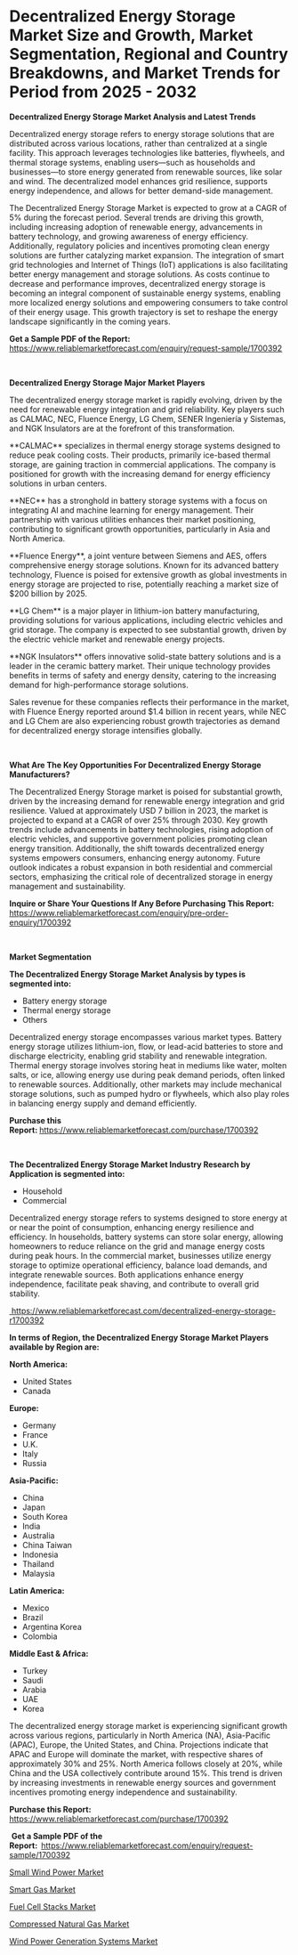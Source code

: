 <p><h1>Decentralized Energy Storage Market Size and Growth, Market Segmentation, Regional and Country Breakdowns, and Market Trends for Period from 2025 -  2032</h1></p><p><strong>Decentralized Energy Storage Market Analysis and Latest Trends</strong></p>
<p><p>Decentralized energy storage refers to energy storage solutions that are distributed across various locations, rather than centralized at a single facility. This approach leverages technologies like batteries, flywheels, and thermal storage systems, enabling users—such as households and businesses—to store energy generated from renewable sources, like solar and wind. The decentralized model enhances grid resilience, supports energy independence, and allows for better demand-side management.</p><p>The Decentralized Energy Storage Market is expected to grow at a CAGR of 5% during the forecast period. Several trends are driving this growth, including increasing adoption of renewable energy, advancements in battery technology, and growing awareness of energy efficiency. Additionally, regulatory policies and incentives promoting clean energy solutions are further catalyzing market expansion. The integration of smart grid technologies and Internet of Things (IoT) applications is also facilitating better energy management and storage solutions. As costs continue to decrease and performance improves, decentralized energy storage is becoming an integral component of sustainable energy systems, enabling more localized energy solutions and empowering consumers to take control of their energy usage. This growth trajectory is set to reshape the energy landscape significantly in the coming years.</p></p>
<p><strong>Get a Sample PDF of the Report:&nbsp;</strong> <a href="https://www.reliablemarketforecast.com/enquiry/request-sample/1700392?utm_campaign=1108&utm_medium=2&utm_source=Github&utm_content=ia&utm_term=07042025&utm_id=decentralized-energy-storage">https://www.reliablemarketforecast.com/enquiry/request-sample/1700392</a></p>
<p>&nbsp;</p>
<p><strong>Decentralized Energy Storage Major Market Players</strong></p>
<p><p>The decentralized energy storage market is rapidly evolving, driven by the need for renewable energy integration and grid reliability. Key players such as CALMAC, NEC, Fluence Energy, LG Chem, SENER Ingeniería y Sistemas, and NGK Insulators are at the forefront of this transformation.</p><p>**CALMAC** specializes in thermal energy storage systems designed to reduce peak cooling costs. Their products, primarily ice-based thermal storage, are gaining traction in commercial applications. The company is positioned for growth with the increasing demand for energy efficiency solutions in urban centers.</p><p>**NEC** has a stronghold in battery storage systems with a focus on integrating AI and machine learning for energy management. Their partnership with various utilities enhances their market positioning, contributing to significant growth opportunities, particularly in Asia and North America.</p><p>**Fluence Energy**, a joint venture between Siemens and AES, offers comprehensive energy storage solutions. Known for its advanced battery technology, Fluence is poised for extensive growth as global investments in energy storage are projected to rise, potentially reaching a market size of $200 billion by 2025.</p><p>**LG Chem** is a major player in lithium-ion battery manufacturing, providing solutions for various applications, including electric vehicles and grid storage. The company is expected to see substantial growth, driven by the electric vehicle market and renewable energy projects.</p><p>**NGK Insulators** offers innovative solid-state battery solutions and is a leader in the ceramic battery market. Their unique technology provides benefits in terms of safety and energy density, catering to the increasing demand for high-performance storage solutions.</p><p>Sales revenue for these companies reflects their performance in the market, with Fluence Energy reported around $1.4 billion in recent years, while NEC and LG Chem are also experiencing robust growth trajectories as demand for decentralized energy storage intensifies globally.</p></p>
<p>&nbsp;</p>
<p><strong>What Are The Key Opportunities For Decentralized Energy Storage Manufacturers?</strong></p>
<p><p>The Decentralized Energy Storage market is poised for substantial growth, driven by the increasing demand for renewable energy integration and grid resilience. Valued at approximately USD 7 billion in 2023, the market is projected to expand at a CAGR of over 25% through 2030. Key growth trends include advancements in battery technologies, rising adoption of electric vehicles, and supportive government policies promoting clean energy transition. Additionally, the shift towards decentralized energy systems empowers consumers, enhancing energy autonomy. Future outlook indicates a robust expansion in both residential and commercial sectors, emphasizing the critical role of decentralized storage in energy management and sustainability.</p></p>
<p><strong>Inquire or Share Your Questions If Any Before Purchasing This Report:</strong> <a href="https://www.reliablemarketforecast.com/enquiry/pre-order-enquiry/1700392?utm_campaign=1108&utm_medium=2&utm_source=Github&utm_content=ia&utm_term=07042025&utm_id=decentralized-energy-storage">https://www.reliablemarketforecast.com/enquiry/pre-order-enquiry/1700392</a></p>
<p>&nbsp;</p>
<p><strong>Market Segmentation</strong></p>
<p><strong>The Decentralized Energy Storage Market Analysis by types is segmented into:</strong></p>
<p><ul><li>Battery energy storage</li><li>Thermal energy storage</li><li>Others</li></ul></p>
<p><p>Decentralized energy storage encompasses various market types. Battery energy storage utilizes lithium-ion, flow, or lead-acid batteries to store and discharge electricity, enabling grid stability and renewable integration. Thermal energy storage involves storing heat in mediums like water, molten salts, or ice, allowing energy use during peak demand periods, often linked to renewable sources. Additionally, other markets may include mechanical storage solutions, such as pumped hydro or flywheels, which also play roles in balancing energy supply and demand efficiently.</p></p>
<p><strong>Purchase this Report:&nbsp;</strong><a href="https://www.reliablemarketforecast.com/purchase/1700392?utm_campaign=1108&utm_medium=2&utm_source=Github&utm_content=ia&utm_term=07042025&utm_id=decentralized-energy-storage">https://www.reliablemarketforecast.com/purchase/1700392</a></p>
<p>&nbsp;</p>
<p><strong>The Decentralized Energy Storage Market Industry Research by Application is segmented into:</strong></p>
<p><ul><li>Household</li><li>Commercial</li></ul></p>
<p><p>Decentralized energy storage refers to systems designed to store energy at or near the point of consumption, enhancing energy resilience and efficiency. In households, battery systems can store solar energy, allowing homeowners to reduce reliance on the grid and manage energy costs during peak hours. In the commercial market, businesses utilize energy storage to optimize operational efficiency, balance load demands, and integrate renewable sources. Both applications enhance energy independence, facilitate peak shaving, and contribute to overall grid stability.</p></p>
<p><a href="https://www.reliablemarketforecast.com/decentralized-energy-storage-r1700392?utm_campaign=1108&utm_medium=2&utm_source=Github&utm_content=ia&utm_term=07042025&utm_id=decentralized-energy-storage">&nbsp;https://www.reliablemarketforecast.com/decentralized-energy-storage-r1700392</a></p>
<p><strong>In terms of Region, the Decentralized Energy Storage Market Players available by Region are:</strong></p>
<p>
    <p> <strong> North America: </strong>
        <ul>
            <li>United States</li>
            <li>Canada</li>
        </ul>
        </p> 
    <p> <strong> Europe: </strong>
        <ul>
            <li>Germany</li>
            <li>France</li>
            <li>U.K.</li>
            <li>Italy</li>
            <li>Russia</li>
        </ul>
        </p> 
    <p> <strong> Asia-Pacific: </strong>
        <ul>
            <li>China</li>
            <li>Japan</li>
            <li>South Korea</li>
            <li>India</li>
            <li>Australia</li>
            <li>China Taiwan</li>
            <li>Indonesia</li>
            <li>Thailand</li>
            <li>Malaysia</li>
        </ul>
        </p> 
    <p> <strong> Latin America: </strong>
        <ul>
            <li>Mexico</li>
            <li>Brazil</li>
            <li>Argentina Korea</li>
            <li>Colombia</li>
        </ul>
        </p> 
    <p> <strong> Middle East & Africa: </strong>
        <ul>
            <li>Turkey</li>
            <li>Saudi</li>
            <li>Arabia</li>
            <li>UAE</li>
            <li>Korea</li>
        </ul>
    </p>
    </p>
<p><p>The decentralized energy storage market is experiencing significant growth across various regions, particularly in North America (NA), Asia-Pacific (APAC), Europe, the United States, and China. Projections indicate that APAC and Europe will dominate the market, with respective shares of approximately 30% and 25%. North America follows closely at 20%, while China and the USA collectively contribute around 15%. This trend is driven by increasing investments in renewable energy sources and government incentives promoting energy independence and sustainability.</p></p>
<p><strong>Purchase this Report: </strong><a href="https://www.reliablemarketforecast.com/purchase/1700392?utm_campaign=1108&utm_medium=2&utm_source=Github&utm_content=ia&utm_term=07042025&utm_id=decentralized-energy-storage">https://www.reliablemarketforecast.com/purchase/1700392</a></p>
<p>&nbsp;<strong>Get a Sample PDF of the Report:&nbsp;&nbsp;</strong><a href="https://www.reliablemarketforecast.com/enquiry/request-sample/1700392?utm_campaign=1108&utm_medium=2&utm_source=Github&utm_content=ia&utm_term=07042025&utm_id=decentralized-energy-storage">https://www.reliablemarketforecast.com/enquiry/request-sample/1700392</a></p>
<p><strong></strong></p>
<p><p><a href="https://github.com/etapaqanee/Market-Research-Report-List-1/blob/main/small-wind-power-market.md?utm_campaign=1108&utm_medium=2&utm_source=Github&utm_content=ia&utm_term=07042025&utm_id=decentralized-energy-storage">Small Wind Power Market</a></p><p><a href="https://github.com/fontshatintj/Market-Research-Report-List-1/blob/main/smart-gas-market.md?utm_campaign=1108&utm_medium=2&utm_source=Github&utm_content=ia&utm_term=07042025&utm_id=decentralized-energy-storage">Smart Gas Market</a></p><p><a href="https://github.com/winjelequegt/Market-Research-Report-List-1/blob/main/fuel-cell-stacks-market.md?utm_campaign=1108&utm_medium=2&utm_source=Github&utm_content=ia&utm_term=07042025&utm_id=decentralized-energy-storage">Fuel Cell Stacks Market</a></p><p><a href="https://github.com/wilzeryammy/Market-Research-Report-List-1/blob/main/compressed-natural-gas-market.md?utm_campaign=1108&utm_medium=2&utm_source=Github&utm_content=ia&utm_term=07042025&utm_id=decentralized-energy-storage">Compressed Natural Gas Market</a></p><p><a href="https://github.com/firdwsermald/Market-Research-Report-List-1/blob/main/wind-power-generation-systems-market.md?utm_campaign=1108&utm_medium=2&utm_source=Github&utm_content=ia&utm_term=07042025&utm_id=decentralized-energy-storage">Wind Power Generation Systems Market</a></p></p>